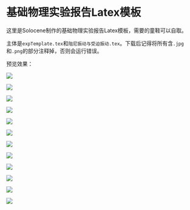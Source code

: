 # 基础物理实验报告Latex模板

这里是Solocene制作的基础物理实验报告Latex模板，需要的童鞋可以自取。

主体是`expTemplate.tex`和`阻尼振动与受迫振动.tex`。下载后记得将所有含`.jpg`和`.png`的部分注释掉，否则会运行错误。

预览效果：

![](https://pic.imgdb.cn/item/624d4d88239250f7c58fec7a.jpg)

![](https://pic.imgdb.cn/item/624d50ef239250f7c597c0e3.jpg)

![](https://pic.imgdb.cn/item/624d4d88239250f7c58fec61.jpg)

![](https://pic.imgdb.cn/item/624d4d88239250f7c58fec68.jpg)

![](https://pic.imgdb.cn/item/624d4d88239250f7c58fec70.jpg)

![](https://pic.imgdb.cn/item/624d4e04239250f7c59109d3.jpg)

![](https://pic.imgdb.cn/item/624d4e22239250f7c5914ee6.jpg)

![](https://pic.imgdb.cn/item/624d4e22239250f7c5914ee9.jpg)

![](https://pic.imgdb.cn/item/624d4e22239250f7c5914eed.jpg)

![](https://pic.imgdb.cn/item/624d4e22239250f7c5914ef4.jpg)

![](https://pic.imgdb.cn/item/624d4e22239250f7c5914f18.jpg)

![](https://pic.imgdb.cn/item/624d4f59239250f7c5942c7d.jpg)
